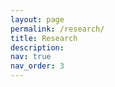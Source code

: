 ```yaml
---
layout: page
permalink: /research/
title: Research
description: 
nav: true
nav_order: 3
---
```

<!-- _pages/publications.md -->
<!--<div class="publications">-->

<!--{% bibliography -f {{ site.scholar.bibliography }} %}-->

<!--</div>-->
